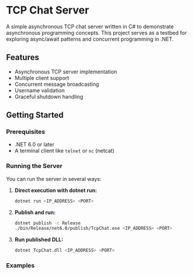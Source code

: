 # TCP Chat Server

A simple asynchronous TCP chat server written in C# to demonstrate asynchronous programming concepts. This project serves as a testbed for exploring async/await patterns and concurrent programming in .NET.

## Features

- Asynchronous TCP server implementation
- Multiple client support
- Concurrent message broadcasting
- Username validation
- Graceful shutdown handling

## Getting Started

### Prerequisites

- .NET 6.0 or later
- A terminal client like `telnet` or `nc` (netcat)

### Running the Server

You can run the server in several ways:

1. **Direct execution with dotnet run:**
   ```bash
   dotnet run <IP_ADDRESS> <PORT>
   ```

2. **Publish and run:**
   ```bash
   dotnet publish -c Release
   ./bin/Release/net6.0/publish/TcpChat.exe <IP_ADDRESS> <PORT>
   ```

3. **Run published DLL:**
   ```bash
   dotnet TcpChat.dll <IP_ADDRESS> <PORT>
   ```

### Examples

